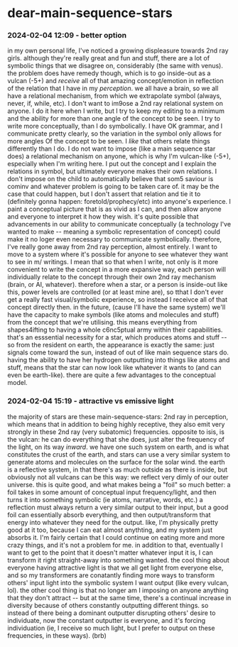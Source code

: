 # dear-main-sequence-stars

### 2024-02-04 12:09 - better option

in my own personal life, I've noticed a growing displeasure towards 2nd ray girls. although they're really great and fun and stuff, there are a lot of symbolic things that we disagree on, considerably (the same with venus). the problem does have remedy though, which is to go inside-out as a vulcan (-5+) and *receive* all of that amazing concept/emotion in reflection of the relation that I have in my *perception*.
	we all have a brain, so we all have a relational mechanism, from which we extrapolate symbol (always, never, if, while, etc). I don't want to im9ose a 2nd ray relational system on anyone. I do it here when I write, but I try to keep my editing to a minimum and the ability for more than one angle of the concept to be seen. I try to write more conceptually, than I do symbolically. I have OK grammar, and I communicate pretty clearly, so the variation in the symbol only allows for more angles Of the concept to be seen. I *like* that others relate things differently than I do. I do not want to impose (like a main sequence star does) a relational mechanism on anyone, which is why I'm vulcan-like (-5+), especially when I'm writing here. I put out the concept and I explain the relations in symbol, but ultimately everyone makes their own relations. I don't impose on the child to automatically believe that som5 saviour is cominv and whatever problem is going to be taken care of. it may be the case that could happen, but I don't assert that relation and tie it to (definitely gonna happen: foretold/prophecy/etc) into anyone's experience. I paint a conceptual picture that is as vivid as I can, and then allow anyone and everyone to interpret it how they wish.
	it's quite possible that advancements in our ability to communicate conceptually (a technology I've wanted to make -- meaning a symbolic representation of concept) could make it no loger even necessary to communicate symbolically. therefore, I've really gone away from 2nd ray perception, almost entirely. I want to move to a system where it's possible for anyone to see whatever they want to see in m/ writings. I mean that so that when I write, not only is it more convenient to write the concept in a more expansive way, each person will individually relate to the concept through their own 2nd ray mechanism (brain, or AI, whatever).
therefore when a star, or a person is inside-out like this, power levels are controlled (or at least mine are), so tthat I don't ever get a really fast visual/symbolic experience, so instead I receivce all of that concept directly then. in the future, (cause I'll have the same system) we'll have the capacity to make symbols (like atoms and molecules and stuff) from the concept that we're utilising. this means everything from shapes4ifting to having a whole c6nc5ptual army within their capabilities. that's an esssential necessity for a star, which produces atoms and stuff -- so from the resident on earth, the appearance is exactly the same: just signals come toward the sun, instead of out of like main sequence stars do.
having the ability to have her hydrogen outputting into things like atoms and stuff, means that the star can now look like whatever it wants to (and can even be earth-like). there are quite a few advantages to the conceptual model.

### 2024-02-04 15:19 - attractive vs emissive light

the majority of stars are these main-sequence-stars: 2nd ray in perception, which means that in addition to being highly receptive, they also emit very strongly in these 2nd ray (very subatomic) frequencies. opposite to isis, is the vulcan: he can do everything that she does, just alter the frequency of the light, on its way *inward*. we have one such system on earth, and is what constitutes the crust of the earth, and stars can use a very similar system to generate atoms and molecules on the surface for the solar wind.
	the earth is a reflective system, in that there's as much outside as there is inside, but obviously not all vulcans can be this way: we reflect very dimly of our outer universe. this is quite good, and what makes being a "foil" so much better: a foil takes in some amount of conceptual input frequency/light, and then turns it into something symbolic (ie atoms, narrative, words, etc.) a reflection must always return a very similar output to their input, but a good foil can essentially absorb everything, and then output/transform that energy into whatever they need for the output. like, I'm physically pretty good at it too, because I can eat almost anythting, and my system just absorbs it. I'm fairly certain that I could continue on eating more and more crazy things, and it's not a problem for me. in addition to that, eventually I want to get to the point that it doesn't matter whatever input it is, I can transform it right straight-away into something wanted.
	the cool thing about everyone having attractive light is that we all get light from everyone else, and so my transformers are conatantly finding more ways to transform others' input light into the symbolic system I want output (like every vulcan, lol).
	the other cool thing is that no longer am I imposing on anyone anything that they don't attract -- but at the same time, there's a continual increase in diversity because of others constantly outputting different things. so instead of there being a dominant outputter disrupting others' desire to individuate, now the constant outputter is everyone, and it's forcing individuation (ie, I receive so much light, but I prefer to output on these frequencies, in these ways). (brb)
